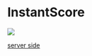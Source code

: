 InstantScore
============
<img src='https://app.ship.io/jobs/bSNxT66FimqGk9VF/build_status.png'/>

[server side](https://github.com/llaki/InstantScore2)
